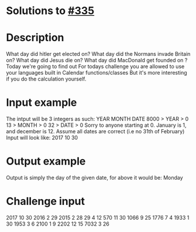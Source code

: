 # Solutions to [#335](https://www.reddit.com/r/dailyprogrammer/comments/79npf9/20171030_challenge_338_easy_what_day_was_it_again/)
# Description
What day did hitler get elected on?
What day did the Normans invade Britain on?
What day did Jesus die on?
What day did MacDonald get founded on ?
Today we're going to find out
For todays challenge you are allowed to use your languages built in Calendar functions/classes
But it's more interesting if you do the calculation yourself.

# Input example
The intput will be 3 integers as such:
YEAR MONTH DATE
8000 > YEAR > 0
13 > MONTH > 0
32 > DATE > 0
Sorry to anyone starting at 0.
January is 1, and december is 12.
Assume all dates are correct (i.e no 31th of February)
Input will look like:
2017 10 30

# Output example
Output is simply the day of the given date, for above it would be: 
Monday

# Challenge input
2017 10 30
2016 2 29
2015 2 28
29 4 12
570 11 30
1066 9 25
1776 7 4
1933 1 30
1953 3 6
2100 1 9
2202 12 15
7032 3 26

